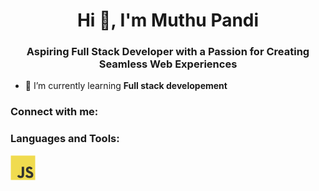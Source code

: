 <h1 align="center">Hi 👋, I'm Muthu Pandi</h1>
<h3 align="center">Aspiring Full Stack Developer with a Passion for Creating Seamless Web Experiences</h3>

- 🌱 I’m currently learning **Full stack developement**

<h3 align="left">Connect with me:</h3>
<p align="left">
</p>

<h3 align="left">Languages and Tools:</h3>
<p align="left"> <a href="https://developer.mozilla.org/en-US/docs/Web/JavaScript" target="_blank" rel="noreferrer"> <img src="https://raw.githubusercontent.com/devicons/devicon/master/icons/javascript/javascript-original.svg" alt="javascript" width="40" height="40"/> </a> </p>
